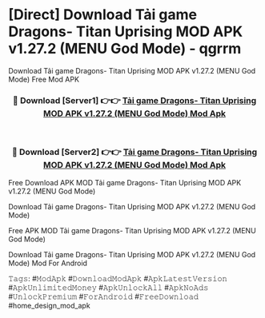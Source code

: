# [Direct] Download Tải game Dragons- Titan Uprising MOD APK v1.27.2 (MENU God Mode) - qgrrm
Download Tải game Dragons- Titan Uprising MOD APK v1.27.2 (MENU God Mode) Free Mod APK

<div align="center">
<h3>🔴 Download [Server1] 👉👉 <a href="https://apk-comot.site?title=Tải_game_Dragons-_Titan_Uprising_MOD_APK_v1.27.2_(MENU_God_Mode)">Tải game Dragons- Titan Uprising MOD APK v1.27.2 (MENU God Mode) Mod Apk</a></h3><br>

<h3>🔴 Download [Server2] 👉👉 <a href="https://apk-comot.site?title=Tải_game_Dragons-_Titan_Uprising_MOD_APK_v1.27.2_(MENU_God_Mode)">Tải game Dragons- Titan Uprising MOD APK v1.27.2 (MENU God Mode) Mod Apk</a></h3>
</div>


Free Download APK MOD Tải game Dragons- Titan Uprising MOD APK v1.27.2 (MENU God Mode)

Download Tải game Dragons- Titan Uprising MOD APK v1.27.2 (MENU God Mode) 

Free APK MOD Tải game Dragons- Titan Uprising MOD APK v1.27.2 (MENU God Mode) 

Download Tải game Dragons- Titan Uprising MOD APK v1.27.2 (MENU God Mode) Mod For Android

𝚃𝚊𝚐𝚜: #𝙼𝚘𝚍𝙰𝚙𝚔 #𝙳𝚘𝚠𝚗𝚕𝚘𝚊𝚍𝙼𝚘𝚍𝙰𝚙𝚔 #𝙰𝚙𝚔𝙻𝚊𝚝𝚎𝚜𝚝𝚅𝚎𝚛𝚜𝚒𝚘𝚗 #𝙰𝚙𝚔𝚄𝚗𝚕𝚒𝚖𝚒𝚝𝚎𝚍𝙼𝚘𝚗𝚎𝚢 #𝙰𝚙𝚔𝚄𝚗𝚕𝚘𝚌𝚔𝙰𝚕𝚕 #𝙰𝚙𝚔𝙽𝚘𝙰𝚍𝚜 #𝚄𝚗𝚕𝚘𝚌𝚔𝙿𝚛𝚎𝚖𝚒𝚞𝚖 #𝙵𝚘𝚛𝙰𝚗𝚍𝚛𝚘𝚒𝚍 #𝙵𝚛𝚎𝚎𝙳𝚘𝚠𝚗𝚕𝚘𝚊𝚍 #home_design_mod_apk